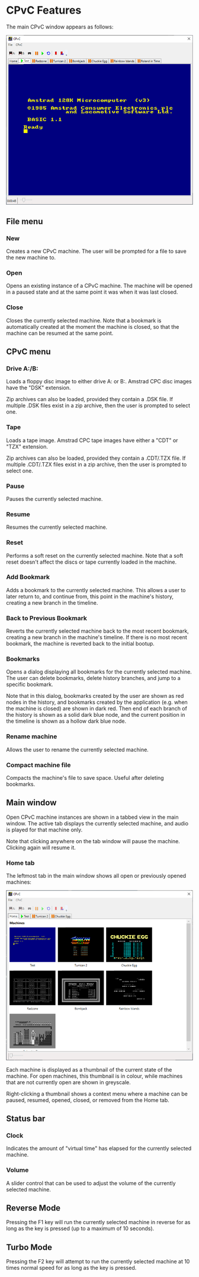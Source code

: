 # CPvC Features

The main CPvC window appears as follows:

![CPvC window](cpvc.png)

## File menu

### New

Creates a new CPvC machine. The user will be prompted for a file to save the new machine to.

### Open

Opens an existing instance of a CPvC machine. The machine will be opened in a paused state and at the same point it was when it was last closed.

### Close

Closes the currently selected machine. Note that a bookmark is automatically created at the moment the machine is closed, so that the machine can be resumed at the same point.

## CPvC menu

### Drive A:/B:

Loads a floppy disc image to either drive A: or B:. Amstrad CPC disc images have the "DSK" extension.

Zip archives can also be loaded, provided they contain a .DSK file. If multiple .DSK files exist in a zip archive, then the user is prompted to select one.

### Tape

Loads a tape image. Amstrad CPC tape images have either a "CDT" or "TZX" extension.

Zip archives can also be loaded, provided they contain a .CDT/.TZX file. If multiple .CDT/.TZX files exist in a zip archive, then the user is prompted to select one.

### Pause

Pauses the currently selected machine.

### Resume

Resumes the currently selected machine.

### Reset

Performs a soft reset on the currently selected machine. Note that a soft reset doesn't affect the discs or tape currently loaded in the machine.

### Add Bookmark

Adds a bookmark to the currently selected machine. This allows a user to later return to, and continue from, this point in the machine's history, creating a new branch in the timeline.

### Back to Previous Bookmark

Reverts the currently selected machine back to the most recent bookmark, creating a new branch in the machine's timeline. If there is no most recent bookmark, the machine is reverted back to the initial bootup.

### Bookmarks

Opens a dialog displaying all bookmarks for the currently selected machine. The user can delete bookmarks, delete history branches, and jump to a specific bookmark.

Note that in this dialog, bookmarks created by the user are shown as red nodes in the history, and bookmarks created by the application (e.g. when the machine is closed) are shown in dark red. Then end of each branch of the history is shown as a solid dark blue node, and the current position in the timeline is shown as a hollow dark blue node.

### Rename machine

Allows the user to rename the currently selected machine.

### Compact machine file

Compacts the machine's file to save space. Useful after deleting bookmarks.

## Main window

Open CPvC machine instances are shown in a tabbed view in the main window. The active tab displays the currently selected machine, and audio is played for that machine only.

Note that clicking anywhere on the tab window will pause the machine. Clicking again will resume it.

### Home tab

The leftmost tab in the main window shows all open or previously opened machines:

![CPvC window](home.png)

Each machine is displayed as a thumbnail of the current state of the machine. For open machines, this thumbnail is in colour, while machines that are not currently open are shown in greyscale.

Right-clicking a thumbnail shows a context menu where a machine can be paused, resumed, opened, closed, or removed from the Home tab. 

## Status bar

### Clock

Indicates the amount of "virtual time" has elapsed for the currently selected machine.

### Volume

A slider control that can be used to adjust the volume of the currently selected machine.

## Reverse Mode

Pressing the F1 key will run the currently selected machine in reverse for as long as the key is pressed (up to a maximum of 10 seconds).

## Turbo Mode

Pressing the F2 key will attempt to run the currently selected machine at 10 times normal speed for as long as the key is pressed.
